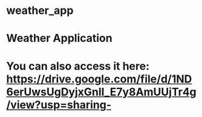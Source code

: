 # weather_app
# Weather Application
# You can also access it here: https://drive.google.com/file/d/1ND6erUwsUgDyjxGnlI_E7y8AmUUjTr4g/view?usp=sharing-
